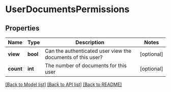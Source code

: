 # UserDocumentsPermissions

## Properties
Name | Type | Description | Notes
------------ | ------------- | ------------- | -------------
**view** | **bool** | Can the authenticated user view the documents of this user? | [optional] 
**count** | **int** | The number of documents for this user | [optional] 

[[Back to Model list]](../../README.md#documentation-for-models) [[Back to API list]](../../README.md#documentation-for-api-endpoints) [[Back to README]](../../README.md)

